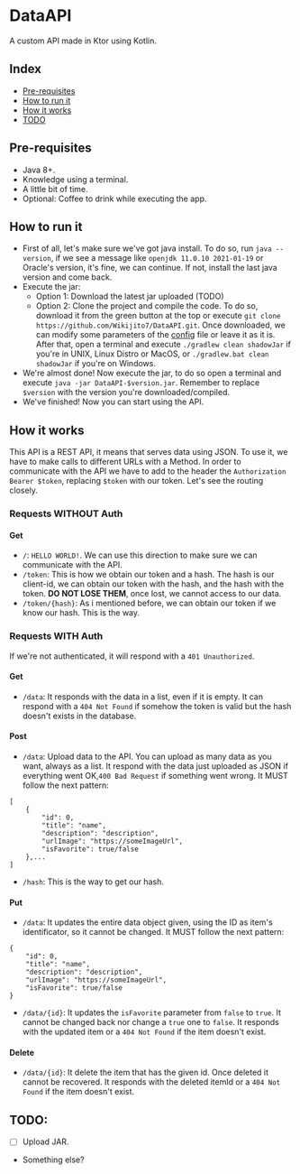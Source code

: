 # DataAPI
A custom API made in Ktor using Kotlin.

## Index
* [Pre-requisites](https://github.com/Wikijito7/DataAPI/blob/main/README.md#pre-requisites)
* [How to run it](https://github.com/Wikijito7/DataAPI/blob/main/README.md#how-to-run-it)
* [How it works](https://github.com/Wikijito7/DataAPI/blob/main/README.md#how-it-works)
* [TODO](https://github.com/Wikijito7/DataAPI/blob/main/README.md#todo)

## Pre-requisites
* Java 8+.
* Knowledge using a terminal.
* A little bit of time.
* Optional: Coffee to drink while executing the app.

## How to run it
* First of all, let's make sure we've got java install. To do so, run `java --version`, if we see a message like `openjdk 11.0.10 2021-01-19` or Oracle's version, it's fine, we can continue. If not, install the last java version and come back.
* Execute the jar:
    * Option 1: Download the latest jar uploaded (TODO) 
    * Option 2: Clone the project and compile the code. To do so, download it from the green button at the top or execute `git clone https://github.com/Wikijito7/DataAPI.git`. Once downloaded, we can modify some parameters of the [config](https://github.com/Wikijito7/DataAPI/blob/main/resources/application.conf) file or leave it as it is. After that, open a terminal and execute `./gradlew clean shadowJar` if you're in UNIX, Linux Distro or MacOS, or `./gradlew.bat clean shadowJar` if you're on Windows.
* We're almost done! Now execute the jar, to do so open a terminal and execute `java -jar DataAPI-$version.jar`. Remember to replace `$version` with the version you're downloaded/compiled.
* We've finished! Now you can start using the API.

## How it works
This API is a REST API, it means that serves data using JSON. To use it, we have to make calls to different URLs with a Method. In order to communicate with the API we have to add to the header the `Authorization Bearer $token`, replacing `$token` with our token. Let's see the routing closely.

### Requests WITHOUT Auth

#### Get
* `/`: `HELLO WORLD!`. We can use this direction to make sure we can communicate with the API.
* `/token`: This is how we obtain our token and a hash. The hash is our client-id, we can obtain our token with the hash, and the hash with the token. **DO NOT LOSE THEM**, once lost, we cannot access to our data.
* `/token/{hash}`: As i mentioned before, we can obtain our token if we know our hash. This is the way.
### Requests WITH Auth
If we're not authenticated, it will respond with a `401 Unauthorized`.
#### Get
* `/data`: It responds with the data in a list, even if it is empty. It can respond with a `404 Not Found` if somehow the token is valid but the hash doesn't exists in the database.

#### Post
* `/data`: Upload data to the API. You can upload as many data as you want, always as a list. It respond with the data just uploaded as JSON if everything went OK,`400 Bad Request` if something went wrong. It MUST follow the next pattern:
```
[
    {
        "id": 0,
        "title": "name",
        "description": "description",
        "urlImage": "https://someImageUrl",
        "isFavorite": true/false
    },...
]
```
* `/hash`: This is the way to get our hash. 

#### Put
* `/data`: It updates the entire data object given, using the ID as item's identificator, so it cannot be changed. It MUST follow the next pattern:
```
{
    "id": 0,
    "title": "name",
    "description": "description",
    "urlImage": "https://someImageUrl",
    "isFavorite": true/false
}
```
* `/data/{id}`: It updates the `isFavorite` parameter from `false` to `true`. It cannot be changed back nor change a `true` one to `false`. It responds with the updated item or a `404 Not Found` if the item doesn't exist.

#### Delete
* `/data/{id}`: It delete the item that has the given id. Once deleted it cannot be recovered. It responds with the deleted itemId or a `404 Not Found` if the item doesn't exist.

## TODO:
* [ ] Upload JAR.
* Something else?
